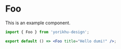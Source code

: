 # Foo

This is an example component.

```jsx
import { Foo } from 'yorikhu-design';

export default () => <Foo title="Hello dumi!" />;
```
